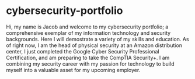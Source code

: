 # cybersecurity-portfolio
Hi, my name is Jacob and welcome to my cybersecurity portfolio; a comprehensive exemplar of my information technology and security backgrounds. 
Here I will demostrate a variety of my skills and education. As of right now, I am the head of physical security at an Amazon distribution center, I 
just completed the Google Cyber Security Professional Certification, and am preparing to take the CompTIA Security+. I am combining my security
career with my passion for technology to build myself into a valuable asset for my upcoming employer.
